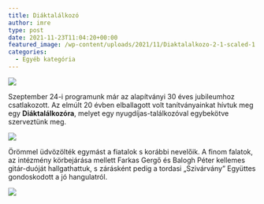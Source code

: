 ```yaml
---
title: Diáktalálkozó
author: imre
type: post
date: 2021-11-23T11:04:20+00:00
featured_image: /wp-content/uploads/2021/11/Diaktalalkozo-2-1-scaled-1.jpg
categories:
  - Egyéb kategória
---
```


![](wp-content/uploads/2021/11/Diaktalalkozo-3-2-768x1024.jpg)

Szeptember 24-i programunk már az alapítványi 30 éves jubileumhoz csatlakozott. Az elmúlt 20 évben elballagott volt tanítványainkat hívtuk meg egy **Diáktalálkozóra**, melyet egy nyugdíjas-találkozóval egybekötve szerveztünk meg.

![](/wp-content/uploads/2021/11/Diaktalalkozo-2-1-1024x768.jpg)

Örömmel üdvözölték egymást a fiatalok s korábbi nevelőik. A finom falatok, az intézmény körbejárása mellett Farkas Gergő és Balogh Péter kellemes gitár-duóját hallgathattuk, s zárásként pedig a tordasi „Szivárvány” Együttes gondoskodott a jó hangulatról.

![](/wp-content/uploads/2021/11/Diaktalalkozo-1-1-1024x768.jpg)
